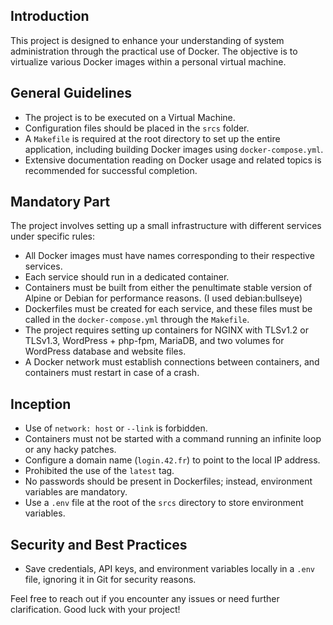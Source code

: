 ## Introduction

This project is designed to enhance your understanding of system administration through the practical use of Docker. The objective is to virtualize various Docker images within a personal virtual machine.

## General Guidelines

- The project is to be executed on a Virtual Machine.
- Configuration files should be placed in the `srcs` folder.
- A `Makefile` is required at the root directory to set up the entire application, including building Docker images using `docker-compose.yml`.
- Extensive documentation reading on Docker usage and related topics is recommended for successful completion.

## Mandatory Part

The project involves setting up a small infrastructure with different services under specific rules:

- All Docker images must have names corresponding to their respective services.
- Each service should run in a dedicated container.
- Containers must be built from either the penultimate stable version of Alpine or Debian for performance reasons. (I used debian:bullseye)
- Dockerfiles must be created for each service, and these files must be called in the `docker-compose.yml` through the `Makefile`.
- The project requires setting up containers for NGINX with TLSv1.2 or TLSv1.3, WordPress + php-fpm, MariaDB, and two volumes for WordPress database and website files.
- A Docker network must establish connections between containers, and containers must restart in case of a crash.

## Inception

- Use of `network: host` or `--link` is forbidden.
- Containers must not be started with a command running an infinite loop or any hacky patches.
- Configure a domain name (`login.42.fr`) to point to the local IP address.
- Prohibited the use of the `latest` tag.
- No passwords should be present in Dockerfiles; instead, environment variables are mandatory.
- Use a `.env` file at the root of the `srcs` directory to store environment variables.

## Security and Best Practices

- Save credentials, API keys, and environment variables locally in a `.env` file, ignoring it in Git for security reasons.

Feel free to reach out if you encounter any issues or need further clarification. Good luck with your project!
